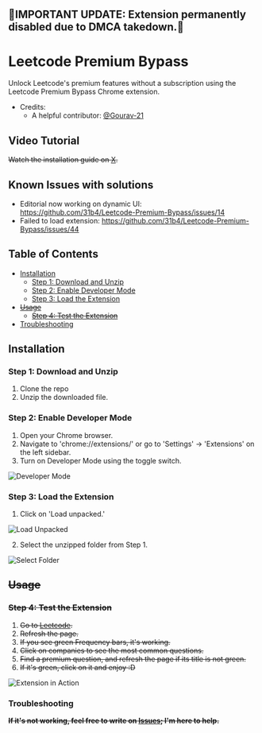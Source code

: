 ## 🚨IMPORTANT UPDATE: Extension permanently disabled due to DMCA takedown.🚨

# Leetcode Premium Bypass

Unlock Leetcode's premium features without a subscription using the Leetcode Premium Bypass Chrome extension.

- Credits: 
    - A helpful contributor: [@Gourav-21](https://github.com/Gourav-21)
## Video Tutorial
~~Watch the installation guide on [X](https://twitter.com/31b4_/status/1748694097433395416).~~

## Known Issues with solutions
- Editorial now working on dynamic UI: https://github.com/31b4/Leetcode-Premium-Bypass/issues/14
- Failed to load extension: https://github.com/31b4/Leetcode-Premium-Bypass/issues/44

## Table of Contents
- [Installation](#installation)
    - [Step 1: Download and Unzip](#step-1-download-and-unzip)
    - [Step 2: Enable Developer Mode](#step-2-enable-developer-mode)
    - [Step 3: Load the Extension](#step-3-load-the-extension)
- ~~[Usage](#usage)~~
    - ~~[Step 4: Test the Extension](#step-4-test-the-extension)~~
- [Troubleshooting](#troubleshooting)

## Installation

### Step 1: Download and Unzip

1. Clone the repo
2. Unzip the downloaded file.

### Step 2: Enable Developer Mode

1. Open your Chrome browser.
2. Navigate to 'chrome://extensions/' or go to 'Settings' -> 'Extensions' on the left sidebar.
3. Turn on Developer Mode using the toggle switch.

![Developer Mode](https://github.com/31b4/Leetcode-Premium-Bypass/assets/75566095/951ffb80-fa25-43ad-a211-d0bdf250606f)

### Step 3: Load the Extension

1. Click on 'Load unpacked.'

![Load Unpacked](https://github.com/31b4/Leetcode-Premium-Bypass/assets/75566095/3732c9af-b928-46d2-89a0-e0be17c46169)

2. Select the unzipped folder from Step 1.

![Select Folder](https://github.com/31b4/Leetcode-Premium-Bypass/assets/75566095/d55e46a0-510e-4090-9844-321a07e99154)

## ~~Usage~~

### ~~Step 4: Test the Extension~~

1. ~~Go to [Leetcode](https://leetcode.com/problemset/all/).~~
2. ~~Refresh the page.~~
3. ~~If you see green Frequency bars, it's working.~~
4. ~~Click on companies to see the most common questions.~~
5. ~~Find a premium question, and refresh the page if its title is not green.~~
6. ~~If it's green, click on it and enjoy :D~~

![Extension in Action](https://github.com/31b4/Leetcode-Premium-Bypass/assets/75566095/e4d41e19-af43-4c3c-9476-256a5ab7e159)
### Troubleshooting
~~**If it's not working, feel free to write on [Issues](https://github.com/31b4/Leetcode-Premium-Bypass/issues); I'm here to help.**~~
